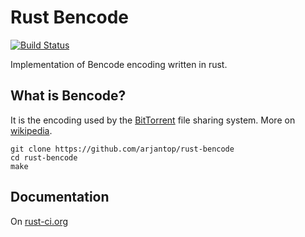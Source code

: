 # Rust Bencode

[![Build Status](https://travis-ci.org/arjantop/rust-bencode.png?branch=master)](https://travis-ci.org/arjantop/rust-bencode)

Implementation of Bencode encoding written in rust.

## What is Bencode?

It is the encoding used by the [BitTorrent](https://en.wikipedia.org/wiki/BitTorrent_%28protocol%29) file sharing system. More on [wikipedia](https://en.wikipedia.org/wiki/Bencode).

```
git clone https://github.com/arjantop/rust-bencode
cd rust-bencode
make
```

## Documentation

On [rust-ci.org](http://www.rust-ci.org/arjantop/rust-bencode/doc/bencode/)
